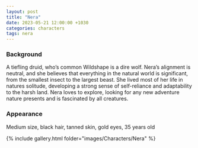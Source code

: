 ```yaml
---
layout: post
title: "Nera"
date: 2023-05-21 12:00:00 +1030
categories: characters
tags: nera
---
```

### Background
A tiefling druid, who’s common Wildshape is a dire wolf. Nera’s alignment is neutral, and she believes that everything in the natural world is significant, from the smallest insect to the largest beast. She lived most of her life in natures solitude, developing a strong sense of self-reliance and adaptability to the harsh land. Nera loves to explore, looking for any new adventure nature presents and is fascinated by all creatures.

### Appearance
Medium size, black hair, tanned skin, gold eyes, 35 years old



{% include gallery.html folder="images/Characters/Nera" %}